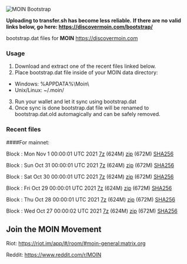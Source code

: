 ![MOIN Bootstrap](https://i.imgur.com/KjM1jMp.jpg)

**Uploading to transfer.sh has become less reliable.**
**If there are no valid links below, go here: https://discovermoin.com/bootstrap/**

bootstrap.dat files for **MOIN** https://discovermoin.com

### Usage

1. Download and extract one of the recent files linked below.
2. Place bootstrap.dat file inside of your MOIN data directory:
 - Windows: %APPDATA%\Moin\
 - Unix/Linux: ~/.moin/
3. Run your wallet and let it sync using bootstrap.dat
4. Once sync is done bootstrap.dat file will be renamed to bootstrap.dat.old automagically and can be safely removed.


### Recent files

####For mainnet:

Block : Mon Nov  1 00:00:01 UTC 2021 [7z](https://transfer.sh/TOm1FV/bootstrap.dat.20211101.7z) (624M) [zip](https://transfer.sh/rTc5we/bootstrap.dat.20211101.zip) (672M) [SHA256](https://transfer.sh/W0CRtr/sha256.txt)

Block : Sun Oct 31 00:00:01 UTC 2021 [7z](https://transfer.sh/CcIELn/bootstrap.dat.20211031.7z) (624M) [zip](https://transfer.sh/dHq8ur/bootstrap.dat.20211031.zip) (672M) [SHA256](https://transfer.sh/ajH3ux/sha256.txt)

Block : Sat Oct 30 00:00:01 UTC 2021 [7z](https://transfer.sh/KRLgO2/bootstrap.dat.20211030.7z) (624M) [zip](https://transfer.sh/VBEodY/bootstrap.dat.20211030.zip) (672M) [SHA256](https://transfer.sh/8NQKn8/sha256.txt)

Block : Fri Oct 29 00:00:01 UTC 2021 [7z](https://transfer.sh/XPGGwu/bootstrap.dat.20211029.7z) (624M) [zip](https://transfer.sh/AMCJON/bootstrap.dat.20211029.zip) (672M) [SHA256](https://transfer.sh/TTEC0u/sha256.txt)

Block : Thu Oct 28 00:00:01 UTC 2021 [7z](https://transfer.sh/g99QyB/bootstrap.dat.20211028.7z) (624M) [zip](https://transfer.sh/DxuqNE/bootstrap.dat.20211028.zip) (672M) [SHA256](https://transfer.sh/2k6fm0/sha256.txt)

Block : Wed Oct 27 00:00:02 UTC 2021 [7z](https://transfer.sh/qgFBoc/bootstrap.dat.20211027.7z) (624M) [zip](https://transfer.sh/9nPSdT/bootstrap.dat.20211027.zip) (672M) [SHA256](https://transfer.sh/sBsteD/sha256.txt)

## Join the MOIN Movement

Riot: https://riot.im/app/#/room/#moin-general:matrix.org

Reddit: https://www.reddit.com/r/MOIN
